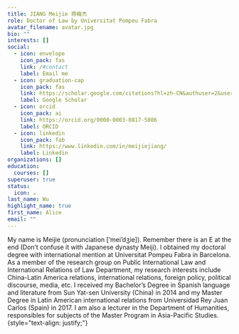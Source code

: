 ```yaml
---
title: JIANG Meijie 蒋梅杰
role: Doctor of Law by Universitat Pompeu Fabra
avatar_filename: avatar.jpg
bio: ""
interests: []
social:
  - icon: envelope
    icon_pack: fas
    link: /#contact
    label: Email me
  - icon: graduation-cap
    icon_pack: fas
    link: https://scholar.google.com/citations?hl=zh-CN&authuser=2&user=i0BfejkAAAAJ
    label: Google Scholar
  - icon: orcid
    icon_pack: ai
    link: https://orcid.org/0000-0003-0817-5086
    label: ORCID
  - icon: linkedin
    icon_pack: fab
    link: https://www.linkedin.com/in/meijiejiang/
    label: Linkedin
organizations: []
education:
  courses: []
superuser: true
status:
  icon: ☕️
last_name: Wu
highlight_name: true
first_name: Alice
email: ""
---
```

My name is Meijie (pronunciation \[‘mei’dʒie]). Remember there is an E at the end (Don’t confuse it with Japanese dynasty Meiji). I obtained my doctoral degree with international mention at Universitat Pompeu Fabra in Barcelona. As a member of the research group on Public International Law and International Relations of Law Department, my research interests include China-Latin America relations, international relations, foreign policy, political discourse, media, etc. I received my Bachelor’s Degree in Spanish language and literature from Sun Yat-sen University (China) in 2014 and my Master Degree in Latin American international relations from Universidad Rey Juan Carlos (Spain) in 2017. I am also a lecturer in the Department of Humanities, responsibles for subjects of the Master Program in Asia-Pacific Studies.
{style="text-align: justify;"}